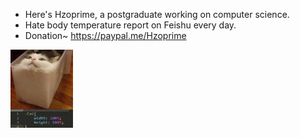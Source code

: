 - Here's Hzoprime, a postgraduate working on computer science.
- Hate body temperature report on Feishu every day.
- Donation~ https://paypal.me/Hzoprime

<img src='https://github.com/Hzoprime/Hzoprime/blob/main/cat.jpeg' style=' width:100px;height:100 px'/>
